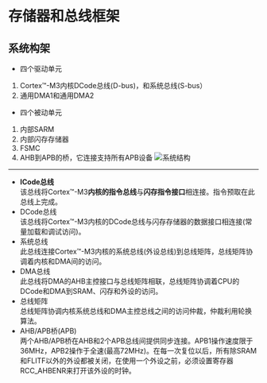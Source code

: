 # 存储器和总线框架
## 系统构架
- 四个驱动单元
1. Cortex™-M3内核DCode总线(D-bus)，和系统总线(S-bus）
2. 通用DMA1和通用DMA2
- 四个被动单元
1. 内部SARM
2. 内部闪存存储器
3. FSMC
4. AHB到APB的桥，它连接支持所有APB设备
![系统结构](http://note.youdao.com/yws/public/resource/3bd5b0854dfbb54fdd612cf89dfacb2c/xmlnote/820EFA138B78473687943FB8AD4E798D/2107)
---
- **ICode总线**           
该总线将Cortex™-M3**内核的指令总线**与**闪存指令接口**相连接。指令预取在此总线上完成。   
- DCode总线    
该总线将Cortex™-M3内核的DCode总线与闪存存储器的数据接口相连接(常量加载和调试访问)。      
- 系统总线    
此总线连接Cortex™-M3内核的系统总线(外设总线)到总线矩阵，总线矩阵协调着内核和DMA间的访问。   
- DMA总线   
此总线将DMA的AHB主控接口与总线矩阵相联，总线矩阵协调着CPU的DCode和DMA到SRAM、闪存和外设的访问。   
- 总线矩阵   
总线矩阵协调内核系统总线和DMA主控总线之间的访问仲裁，仲裁利用轮换算法。
- AHB/APB桥(APB)    
两个AHB/APB桥在AHB和2个APB总线间提供同步连接。APB1操作速度限于36MHz，APB2操作于全速(最高72MHz)。在每一次复位以后，所有除SRAM和FLITF以外的外设都被关闭，在使用一个外设之前，必须设置寄存器RCC_AHBENR来打开该外设的时钟。